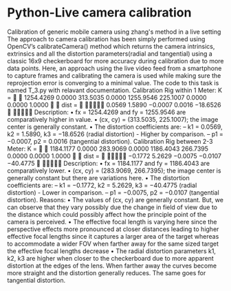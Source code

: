 # Python-Live camera calibration
 Calibration of generic mobile camera using zhang's method in a live setting
The approach to camera calibration has been simply performed using OpenCV’s calibrateCamera() method
which returns the camera intrinsics, extrinsics and all the distortion parameters(radial and tangential) using a classic
16x9 checkerboard for more accuracy during calibration due to more data points. Here, an approach using the live
video feed from a smartphone to capture frames and calibrating the camera is used while making sure the reprojection
error is converging to a minimal value. The code to this task is named T_3.py with relavant documentation.
Calibration Rig within 1 Meter:
K =


1254.4269 0.0000 313.5035
0.0000 1255.9546 225.1007
0.0000 0.0000 1.0000

 dist =


0.0569
1.5890
−0.0007
0.0016
−18.6526


Description:
• fx = 1254.4269 and fy = 1255.9546 are comparatively higher in value.
• (cx, cy) = (313.5035, 225.1007); the image center is generally constant.
• The distortion coefficients are:
– k1 = 0.0569, k2 = 1.5890, k3 = −18.6526 (radial distortion) - Higher by comparison.
– p1 = −0.0007, p2 = 0.0016 (tangential distortion).
Calibration Rig between 2-3 Meter:
K =


1184.1177 0.0000 283.9069
0.0000 1186.4043 266.7395
0.0000 0.0000 1.0000

 dist =


−0.1772
5.2629
−0.0075
−0.0107
−40.4775


Description:
• fx = 1184.1177 and fy = 1186.4043 are comparatively lower.
• (cx, cy) = (283.9069, 266.7395); the image center is generally constant but there are variations here.
• The distortion coefficients are:
– k1 = −0.1772, k2 = 5.2629, k3 = −40.4775 (radial distortion) - Lower in comparison.
– p1 = −0.0075, p2 = −0.0107 (tangential distortion).
Reasons:
• The values of (cx, cy) are generally constant. But, we can observe that they vary possibly due the change in
field of view due to the distance which could possibly affect how the principle point of the camera is perceived.
• The effective focal length is varying here since the perspective effects more pronounced at closer distances
leading to higher effective focal lengths since it captures a larger area of the target whereas to accommodate a
wider FOV when farther away for the same sized target the effective focal lengths decrease
• The radial distortion parameters k1, k2, k3 are higher when closer to the checkerboard due to more apparent
distortion at the edges of the lens. When farther away the curves become more straight and the distortion
generally reduces. The same goes for tangential distortion.
